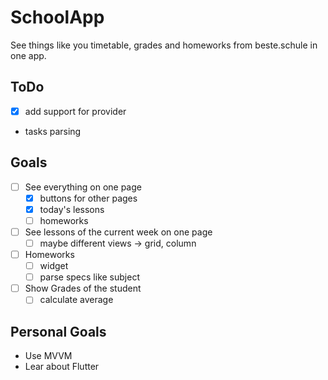 # SchoolApp
See things like you timetable, grades and homeworks from beste.schule in one app.

## ToDo
- [x] add support for provider
- tasks parsing

## Goals
- [ ] See everything on one page
  - [x] buttons for other pages
  - [x] today's lessons
  - [ ] homeworks
- [ ] See lessons of the current week on one page
  - [ ] maybe different views -> grid, column
- [ ] Homeworks
  - [ ] widget
  - [ ] parse specs like subject
- [ ] Show Grades of the student
  - [ ] calculate average

## Personal Goals
- Use MVVM
- Lear about Flutter